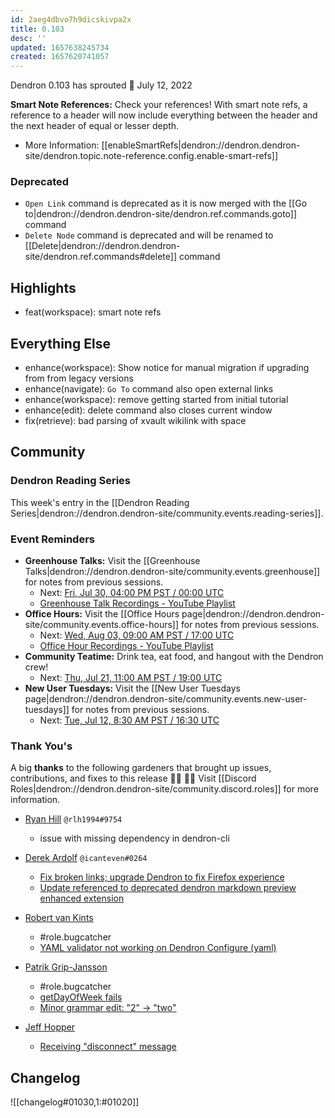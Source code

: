 ```yaml
---
id: 2aeg4dbvo7h9dicskivpa2x
title: 0.103
desc: ''
updated: 1657638245734
created: 1657620741057
---
```


Dendron 0.103 has sprouted  🌱
July 12, 2022

**Smart Note References:** Check your references! With smart note refs, a reference to a header will now include everything between the header and the next header of equal or lesser depth.
- More Information: [[enableSmartRefs|dendron://dendron.dendron-site/dendron.topic.note-reference.config.enable-smart-refs]]

### Deprecated
- `Open Link` command is deprecated as it is now merged with the [[Go to|dendron://dendron.dendron-site/dendron.ref.commands.goto]] command
- `Delete Node` command is deprecated and will be renamed to [[Delete|dendron://dendron.dendron-site/dendron.ref.commands#delete]] command

## Highlights
- feat(workspace): smart note refs

## Everything Else
- enhance(workspace): Show notice for manual migration if upgrading from from legacy versions
- enhance(navigate): `Go To` command also open external links
- enhance(workspace): remove getting started from initial tutorial
- enhance(edit): delete command also closes current window
- fix(retrieve): bad parsing of xvault wikilink with space

## Community

### Dendron Reading Series

This week's entry in the [[Dendron Reading Series|dendron://dendron.dendron-site/community.events.reading-series]].

### Event Reminders

- **Greenhouse Talks:** Visit the [[Greenhouse Talks|dendron://dendron.dendron-site/community.events.greenhouse]] for notes from previous sessions.
    - Next: [Fri, Jul 30, 04:00 PM PST / 00:00 UTC](https://link.dendron.so/luma)
    - [Greenhouse Talk Recordings - YouTube Playlist](https://link.dendron.so/greenhouse)
- **Office Hours:** Visit the [[Office Hours page|dendron://dendron.dendron-site/community.events.office-hours]] for notes from previous sessions.
    - Next: [Wed, Aug 03, 09:00 AM PST / 17:00 UTC](https://link.dendron.so/luma)
    - [Office Hour Recordings - YouTube Playlist](https://link.dendron.so/6yPa)
- **Community Teatime:** Drink tea, eat food, and hangout with the Dendron crew!
    - Next: [Thu, Jul 21, 11:00 AM PST / 19:00 UTC](https://link.dendron.so/luma)
- **New User Tuesdays:** Visit the [[New User Tuesdays page|dendron://dendron.dendron-site/community.events.new-user-tuesdays]] for notes from previous sessions.
    - Next: [Tue, Jul 12, 8:30 AM PST / 16:30 UTC](https://link.dendron.so/luma)

### Thank You's

A big **thanks** to the following gardeners that brought up issues, contributions, and fixes to this release :man_farmer: :woman_farmer: 
Visit [[Discord Roles|dendron://dendron.dendron-site/community.discord.roles]] for more information.

- [Ryan Hill](https://github.com/rlh1994) `@rlh1994#9754`
    - issue with missing dependency in dendron-cli

- [Derek Ardolf](https://github.com/ScriptAutomate) `@icanteven#0264`
    - [Fix broken links; upgrade Dendron to fix Firefox experience](https://github.com/dendronhq/dendron-site/pull/587)
    - [Update referenced to deprecated dendron markdown preview enhanced extension](https://github.com/dendronhq/dendron-site/pull/588)

- [Robert van Kints](https://github.com/Sjiep)
    - #role.bugcatcher
    - [YAML validator not working on Dendron Configure (yaml)](https://github.com/dendronhq/dendron/issues/3187)

- [Patrik Grip-Jansson](https://github.com/kap42)
    - #role.bugcatcher
    - [getDayOfWeek fails](https://github.com/dendronhq/dendron/issues/3204)
    - [Minor grammar edit: "2" -> "two"](https://github.com/dendronhq/dendron-site/pull/580)

- [Jeff Hopper](https://github.com/HopperTech)
    - [Receiving "disconnect" message](https://github.com/dendronhq/dendron/issues/3212)

## Changelog
![[changelog#01030,1:#01020]]
